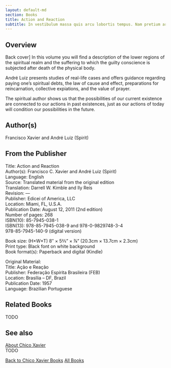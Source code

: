 ```yaml
---
layout: default-md
section: Books
title: Action and Reaction
subtitle: In vestibulum massa quis arcu lobortis tempus. Nam pretium arcu in odio vulputate luctus.
---
```


## Overview
Back cover] In this volume you will find a description of the lower regions of the spiritual realm and the suffering to which the guilty conscience is subjected after death of the physical body.

André Luiz presents studies of real-life cases and offers guidance regarding paying one’s spiritual debts, the law of cause and effect, preparations for reincarnation, collective expiations, and the value of prayer.

The spiritual author shows us that the possibilities of our current existence are connected to our actions in past existences, just as our actions of today will condition our possibilities in the future.

## Author(s)
Francisco Xavier and André Luiz (Spirit)

## From the Publisher
Title: 	Action and Reaction  
Author(s): 	Francisco C. Xavier and André Luiz (Spirit)  
Language: 	English  
Source: 	Translated material from the original edition  
Translation: 	Darrell W. Kimble and Ily Reis  
Revision: 	—  
Publisher: 	Edicei of America, LLC  
Location: 	Miami, FL, U.S.A.  
Publication Date: 	August 12, 2011 (2nd edition)  
Number of pages: 	268  
ISBN(10): 	85-7945-038-1  
ISBN(13): 	978-85-7945-038-9 and 978-0-9829748-3-4  
	978-85-7945-140-9 (digital version)  
  
Book size: (H×W×T) 	8″ × 5⅖” × ⅞” (20.3cm × 13.7cm × 2.3cm)  
Print type: 	Black font on white background  
Book format(s): 	Paperback and digital (Kindle)  
  
Original Material: 	  
Title: 	Ação e Reação  
Publisher: 	Federação Espírita Brasileira (FEB)  
Location: 	Brasília – DF, Brazil  
Publication Date: 	1957  
Language: 	Brazilian Portuguese  

## Related Books
TODO

## See also
[About Chico Xavier](/profile/chico-xavier)  
TODO


<a href="/books/chico-xavier" class="button">Back to Chico Xavier Books</a>
<a href="/books" class="button">All Books</a>

